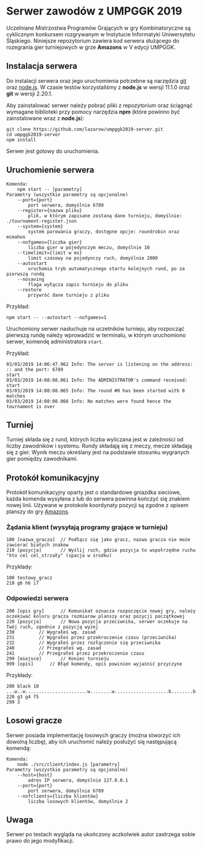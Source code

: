 # Serwer zawodów z UMPGGK 2019

Uczelniane Mistrzostwa Programów Grających w gry Kombinatoryczne są cyklicznym konkursem rozgrywanym w Instytucie Informatyki Uniwersytetu Śląskiego. 
Niniejsze repozytorium zawiera kod serwera służącego do rozegrania gier turniejowych w grze __Amazons__ w V edycji UMPGGK.

## Instalacja serwera

Do instalacji serwera oraz jego uruchomienia potrzebne są narzędzia [git](https://git-scm.com/) oraz [node.js](https://nodejs.org/en/).
W czasie testów korzystaliśmy z __node.js__ w wersji 11.1.0 oraz __git__ w wersji 2.20.1.

Aby zainstalować serwer należy pobrać pliki z repozytorium oraz ściągnąć wymagane biblioteki przy pomocy narzędzia **npm** (które powinno być zainstalowane wraz z __node.js__):
```
git clone https://github.com/lazarow/umpggk2019-server.git
cd umpggk2019-server
npm install
```
Serwer jest gotowy do uruchomienia.

## Uruchomienie serwera

```
Komenda:
    npm start -- [parametry]
Parametry (wszystkie parametry są opcjonalne)
    --port={port}
        port serwera, domyślnie 6789
    --register={nazwa pliku}
        plik, w którym zapisane zostaną dane turnieju, domyślnie: ./tournament-register.json
    --system={system}
        system parowania graczy, dostępne opcje: roundrobin oraz mcmahon
    --nofgames={liczba gier}
        liczba gier w pojedynczym meczu, domyślnie 10
    --timelimit={limit w ms}
        limit czasowy na pojedynczy ruch, domyślnie 2000
    --autostart
        uruchamia tryb automatycznego startu kolejnych rund, po za pierwszą rundą
    --nosaving
        flaga wyłącza zapis turnieju do pliku
    --restore
        przywróć dane turnieju z pliku
```

Przykład:
```
npm start -- --autostart --nofgames=1
```

Uruchomiony serwer nasłuchuje na uczetników turnieju, aby rozpocząć pierwszą rundę należy wprowadzić w terminalu, w którym uruchomiono serwer, komendę administratora `start`.

Przykład:
```
03/03/2019 14:06:47.962 Info: The server is listening on the address: :: and the port: 6789
start
03/03/2019 14:08:08.061 Info: The ADMINISTRATOR's command received: start
03/03/2019 14:08:08.065 Info: The round #0 has been started with 0 matches
03/03/2019 14:08:08.066 Info: No matches were found hence the tournament is over
```

## Turniej

Turniej składa się z rund, których liczba wyliczana jest w zależności od liczby zawodników i systemu. Rundy
składają się z meczy, mecze składają się z gier. Wynik meczu określany jest na podstawie stosunku wygranych gier pomiędzy zawodnikami.

## Protokół komunikacyjny

Protokół komunikacyjny oparty jest o standardowe gniazdka sieciowe, każda komenda wysyłana z lub do serwera powinna kończyć się znakiem nowej linii. Używane w protokole koordynaty pozycji
są zgodne z opisem planszy do gry [Amazons](https://en.wikipedia.org/wiki/Game_of_the_Amazons).

### Żądania klient (wysyłają programy grające w turnieju)

```
100 [nazwa_gracza]	// Podłącz się jako gracz, nazwa gracza nie może zawierać białych znakow
210 [pozycja]		// Wyślij ruch, gdzie pozycja to wspołrzędne ruchu "kto cel cel_strzały" (spacja w środku)
```

Przykłady:
```
100 testowy_gracz
210 g6 h6 i7
```

### Odpowiedzi serwera

```
200 [opis gry]		// Komunikat oznacza rozpoczęcie nowej gry, należy oczekiwać koloru gracza rozmiarow planszy oraz pozycji początkowej
220 [pozycja]		// Nowa pozycja przeciwnika, serwer oczekuje na Twój ruch, zgodnie z pozycją wyzej
230			// Wygrałeś wg. zasad
231			// Wygrałeś przez przekroczenie czasu (przeciwnika)
232			// Wygrałeś przez rozłączenie się przeciwnika
240			// Przegrałeś wg. zasad
241			// Przegrałeś przez przekroczenie czasu
299 [miejsce]		// Koniec turnieju
999 [opis]		// Błąd komendy, opis powinien wyjaśnić przyczyne
```

Przykłady:
```
200 black 10 ...w..w.......................w........w....................b........b.......................b..b...
220 g3 g4 f5
299 3
```

## Losowi gracze

Serwer posiada implementację losowych graczy (można stworzyć ich dowolną liczbę), aby ich uruchomić należy posłużyć się następującą komendą:
```
Komenda:
    node ./src/client/index.js [parametry]
Parametry (wszystkie parametry są opcjonalne)
    --host={host}
        adres IP serwera, domyślnie 127.0.0.1
    --port={port}
        port serwera, domyślnie 6789
    --nofclients={liczba klientów}
        liczba losowych klientów, domyślnie 2
```

## Uwaga

Serwer po testach wygląda na ukończony aczkolwiek autor zastrzega sobie prawo do jego modyfikacji.


